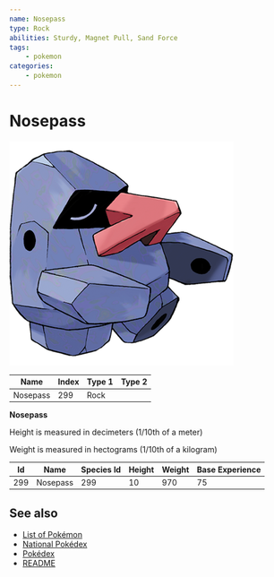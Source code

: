 ```yaml
---
name: Nosepass
type: Rock
abilities: Sturdy, Magnet Pull, Sand Force
tags:
    - pokemon
categories:
    - pokemon
---
```


# Nosepass


![Nosepass](images/299.png)

| **Name** | **Index** | **Type 1** | **Type 2** |
|----|----|----|----|
| Nosepass | 299 | Rock  |  |

**Nosepass** 


Height is measured in decimeters (1/10th of a meter)

Weight is measured in hectograms (1/10th of a kilogram)

| **Id** | **Name** | **Species Id** | **Height** | **Weight** | **Base Experience** |
|--------|----------|----------------|------------|------------|---------------------|
| 299 | Nosepass | 299 | 10 | 970 | 75 |


## See also

- [List of Pokémon](../pokemon.md)
- [National Pokédex](../national_pokedex.md)
- [Pokédex](../pokedex.md)
- [README](../README.md)
